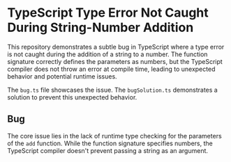 # TypeScript Type Error Not Caught During String-Number Addition

This repository demonstrates a subtle bug in TypeScript where a type error is not caught during the addition of a string to a number.  The function signature correctly defines the parameters as numbers, but the TypeScript compiler does not throw an error at compile time, leading to unexpected behavior and potential runtime issues.

The `bug.ts` file showcases the issue.  The `bugSolution.ts` demonstrates a solution to prevent this unexpected behavior.

## Bug
The core issue lies in the lack of runtime type checking for the parameters of the `add` function. While the function signature specifies numbers, the TypeScript compiler doesn't prevent passing a string as an argument.